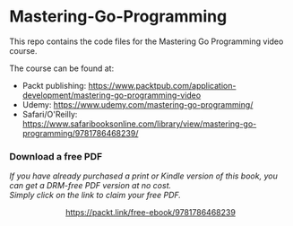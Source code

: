 # Mastering-Go-Programming

This repo contains the code files for the Mastering Go Programming video course.

The course can be found at:
  - Packt publishing: https://www.packtpub.com/application-development/mastering-go-programming-video
  - Udemy: https://www.udemy.com/mastering-go-programming/
  - Safari/O'Reilly: https://www.safaribooksonline.com/library/view/mastering-go-programming/9781786468239/

  
  
### Download a free PDF

 <i>If you have already purchased a print or Kindle version of this book, you can get a DRM-free PDF version at no cost.<br>Simply click on the link to claim your free PDF.</i>
<p align="center"> <a href="https://packt.link/free-ebook/9781786468239">https://packt.link/free-ebook/9781786468239 </a> </p>